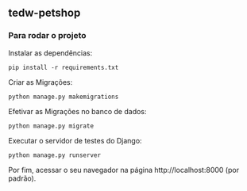 ## tedw-petshop

### Para rodar o projeto

Instalar as dependências:
```
pip install -r requirements.txt
```

Criar as Migrações:
```
python manage.py makemigrations
```

Efetivar as Migrações no banco de dados:
```
python manage.py migrate
```

Executar o servidor de testes do Django:
```
python manage.py runserver
```

Por fim, acessar o seu navegador na página http://localhost:8000 (por padrão).
